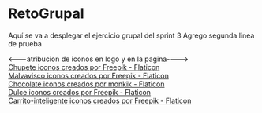 # RetoGrupal
Aquí se va a desplegar el ejercicio grupal del sprint 3
Agrego segunda linea de prueba

<---atribucion de iconos en logo y en la pagina----><br>
<a href="https://www.flaticon.es/iconos-gratis/chupete" title="chupete iconos">Chupete iconos creados por Freepik - Flaticon</a><br>
<a href="https://www.flaticon.es/iconos-gratis/malvavisco" title="malvavisco iconos">Malvavisco iconos creados por Freepik - Flaticon</a><br>
<a href="https://www.flaticon.es/iconos-gratis/chocolate" title="chocolate iconos">Chocolate iconos creados por monkik - Flaticon</a><br>
<a href="https://www.flaticon.es/iconos-gratis/dulce" title="dulce iconos">Dulce iconos creados por Freepik - Flaticon</a><br>
<a href="https://www.flaticon.es/iconos-gratis/carrito-inteligente" title="carrito-inteligente iconos">Carrito-inteligente iconos creados por Freepik - Flaticon</a>